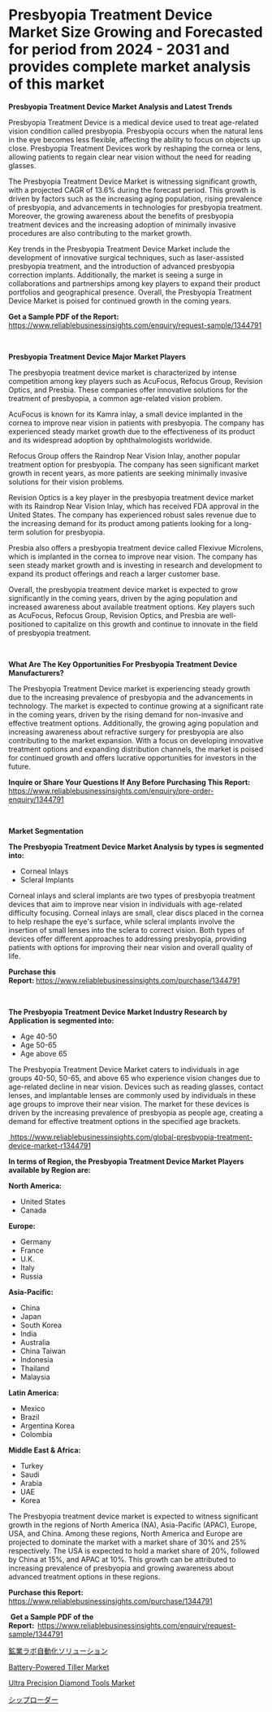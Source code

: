 <p><h1>Presbyopia Treatment Device Market Size Growing and Forecasted for period from 2024 - 2031 and provides complete market analysis of this market</h1></p><p><strong>Presbyopia Treatment Device Market Analysis and Latest Trends</strong></p>
<p><p>Presbyopia Treatment Device is a medical device used to treat age-related vision condition called presbyopia. Presbyopia occurs when the natural lens in the eye becomes less flexible, affecting the ability to focus on objects up close. Presbyopia Treatment Devices work by reshaping the cornea or lens, allowing patients to regain clear near vision without the need for reading glasses.</p><p>The Presbyopia Treatment Device Market is witnessing significant growth, with a projected CAGR of 13.6% during the forecast period. This growth is driven by factors such as the increasing aging population, rising prevalence of presbyopia, and advancements in technologies for presbyopia treatment. Moreover, the growing awareness about the benefits of presbyopia treatment devices and the increasing adoption of minimally invasive procedures are also contributing to the market growth.</p><p>Key trends in the Presbyopia Treatment Device Market include the development of innovative surgical techniques, such as laser-assisted presbyopia treatment, and the introduction of advanced presbyopia correction implants. Additionally, the market is seeing a surge in collaborations and partnerships among key players to expand their product portfolios and geographical presence. Overall, the Presbyopia Treatment Device Market is poised for continued growth in the coming years.</p></p>
<p><strong>Get a Sample PDF of the Report:&nbsp;</strong> <a href="https://www.reliablebusinessinsights.com/enquiry/request-sample/1344791">https://www.reliablebusinessinsights.com/enquiry/request-sample/1344791</a></p>
<p>&nbsp;</p>
<p><strong>Presbyopia Treatment Device Major Market Players</strong></p>
<p><p>The presbyopia treatment device market is characterized by intense competition among key players such as AcuFocus, Refocus Group, Revision Optics, and Presbia. These companies offer innovative solutions for the treatment of presbyopia, a common age-related vision problem.</p><p>AcuFocus is known for its Kamra inlay, a small device implanted in the cornea to improve near vision in patients with presbyopia. The company has experienced steady market growth due to the effectiveness of its product and its widespread adoption by ophthalmologists worldwide.</p><p>Refocus Group offers the Raindrop Near Vision Inlay, another popular treatment option for presbyopia. The company has seen significant market growth in recent years, as more patients are seeking minimally invasive solutions for their vision problems.</p><p>Revision Optics is a key player in the presbyopia treatment device market with its Raindrop Near Vision Inlay, which has received FDA approval in the United States. The company has experienced robust sales revenue due to the increasing demand for its product among patients looking for a long-term solution for presbyopia.</p><p>Presbia also offers a presbyopia treatment device called Flexivue Microlens, which is implanted in the cornea to improve near vision. The company has seen steady market growth and is investing in research and development to expand its product offerings and reach a larger customer base.</p><p>Overall, the presbyopia treatment device market is expected to grow significantly in the coming years, driven by the aging population and increased awareness about available treatment options. Key players such as AcuFocus, Refocus Group, Revision Optics, and Presbia are well-positioned to capitalize on this growth and continue to innovate in the field of presbyopia treatment.</p></p>
<p>&nbsp;</p>
<p><strong>What Are The Key Opportunities For Presbyopia Treatment Device Manufacturers?</strong></p>
<p><p>The Presbyopia Treatment Device market is experiencing steady growth due to the increasing prevalence of presbyopia and the advancements in technology. The market is expected to continue growing at a significant rate in the coming years, driven by the rising demand for non-invasive and effective treatment options. Additionally, the growing aging population and increasing awareness about refractive surgery for presbyopia are also contributing to the market expansion. With a focus on developing innovative treatment options and expanding distribution channels, the market is poised for continued growth and offers lucrative opportunities for investors in the future.</p></p>
<p><strong>Inquire or Share Your Questions If Any Before Purchasing This Report:</strong> <a href="https://www.reliablebusinessinsights.com/enquiry/pre-order-enquiry/1344791">https://www.reliablebusinessinsights.com/enquiry/pre-order-enquiry/1344791</a></p>
<p>&nbsp;</p>
<p><strong>Market Segmentation</strong></p>
<p><strong>The Presbyopia Treatment Device Market Analysis by types is segmented into:</strong></p>
<p><ul><li>Corneal Inlays</li><li>Scleral Implants</li></ul></p>
<p><p>Corneal inlays and scleral implants are two types of presbyopia treatment devices that aim to improve near vision in individuals with age-related difficulty focusing. Corneal inlays are small, clear discs placed in the cornea to help reshape the eye's surface, while scleral implants involve the insertion of small lenses into the sclera to correct vision. Both types of devices offer different approaches to addressing presbyopia, providing patients with options for improving their near vision and overall quality of life.</p></p>
<p><strong>Purchase this Report:&nbsp;</strong><a href="https://www.reliablebusinessinsights.com/purchase/1344791">https://www.reliablebusinessinsights.com/purchase/1344791</a></p>
<p>&nbsp;</p>
<p><strong>The Presbyopia Treatment Device Market Industry Research by Application is segmented into:</strong></p>
<p><ul><li>Age 40-50</li><li>Age 50-65</li><li>Age above 65</li></ul></p>
<p><p>The Presbyopia Treatment Device Market caters to individuals in age groups 40-50, 50-65, and above 65 who experience vision changes due to age-related decline in near vision. Devices such as reading glasses, contact lenses, and implantable lenses are commonly used by individuals in these age groups to improve their near vision. The market for these devices is driven by the increasing prevalence of presbyopia as people age, creating a demand for effective treatment options in the specified age brackets.</p></p>
<p><a href="https://www.reliablebusinessinsights.com/global-presbyopia-treatment-device-market-r1344791">&nbsp;https://www.reliablebusinessinsights.com/global-presbyopia-treatment-device-market-r1344791</a></p>
<p><strong>In terms of Region, the Presbyopia Treatment Device Market Players available by Region are:</strong></p>
<p>
    <p> <strong> North America: </strong>
        <ul>
            <li>United States</li>
            <li>Canada</li>
        </ul>
        </p> 
    <p> <strong> Europe: </strong>
        <ul>
            <li>Germany</li>
            <li>France</li>
            <li>U.K.</li>
            <li>Italy</li>
            <li>Russia</li>
        </ul>
        </p> 
    <p> <strong> Asia-Pacific: </strong>
        <ul>
            <li>China</li>
            <li>Japan</li>
            <li>South Korea</li>
            <li>India</li>
            <li>Australia</li>
            <li>China Taiwan</li>
            <li>Indonesia</li>
            <li>Thailand</li>
            <li>Malaysia</li>
        </ul>
        </p> 
    <p> <strong> Latin America: </strong>
        <ul>
            <li>Mexico</li>
            <li>Brazil</li>
            <li>Argentina Korea</li>
            <li>Colombia</li>
        </ul>
        </p> 
    <p> <strong> Middle East & Africa: </strong>
        <ul>
            <li>Turkey</li>
            <li>Saudi</li>
            <li>Arabia</li>
            <li>UAE</li>
            <li>Korea</li>
        </ul>
    </p>
    </p>
<p><p>The Presbyopia treatment device market is expected to witness significant growth in the regions of North America (NA), Asia-Pacific (APAC), Europe, USA, and China. Among these regions, North America and Europe are projected to dominate the market with a market share of 30% and 25% respectively. The USA is expected to hold a market share of 20%, followed by China at 15%, and APAC at 10%. This growth can be attributed to increasing prevalence of presbyopia and growing awareness about advanced treatment options in these regions.</p></p>
<p><strong>Purchase this Report: </strong><a href="https://www.reliablebusinessinsights.com/purchase/1344791">https://www.reliablebusinessinsights.com/purchase/1344791</a></p>
<p>&nbsp;<strong>Get a Sample PDF of the Report:&nbsp;&nbsp;</strong><a href="https://www.reliablebusinessinsights.com/enquiry/request-sample/1344791">https://www.reliablebusinessinsights.com/enquiry/request-sample/1344791</a></p>
<p><strong></strong></p>
<p><p><a href="https://github.com/mm14022023/Market-Research-Report-List-2/blob/main/2958737169368.md">鉱業ラボ自動化ソリューション</a></p><p><a href="https://github.com/niyotibauri9/Market-Research-Report-List-1/blob/main/battery-powered-tiller-market.md">Battery-Powered Tiller Market</a></p><p><a href="https://github.com/sofayahoo2023/Market-Research-Report-List-5/blob/main/ultra-precision-diamond-tools-market.md">Ultra Precision Diamond Tools Market</a></p><p><a href="https://github.com/NikitaBruen/Market-Research-Report-List-1/blob/main/2648025169369.md">シップローダー</a></p></p>